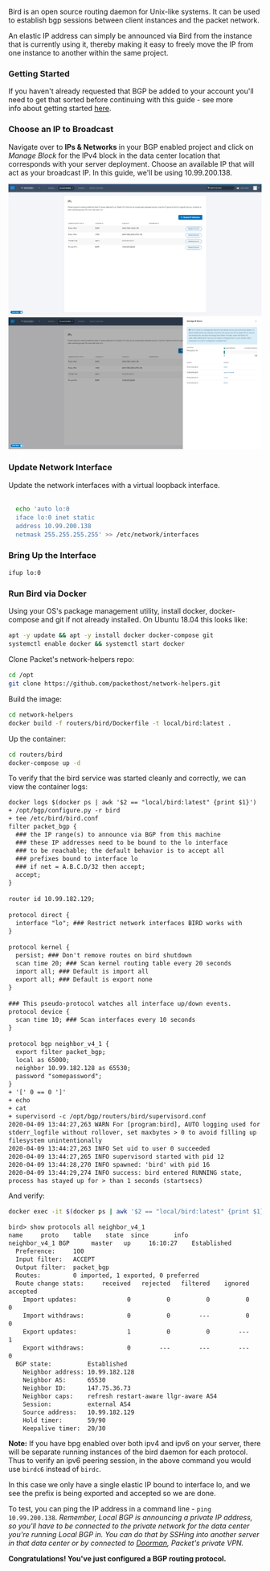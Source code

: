 <!-- <meta>
{
    "title":"Route BGP with BIRD",
    "description":"Configuring BGP Announcer BIRD for Local BGP Access",
    "tag":["Route BGP", "BIRD"],
    "seo-title": "Route BGP with BIRD - Packet Technical Guides",
    "seo-description": "Route BGP with BIRD on Packet",
    "og-title": "Route BGP with BIRD",
    "og-description":"Route BGP with BIRD on Packet"  
}
</meta> -->

Bird is an open source routing daemon for Unix-like systems. It can be used to establish bgp sessions between client instances and the packet network.

An elastic IP address can simply be announced via Bird from the instance that is currently using it, thereby making it easy to freely move the IP from one instance to another within the same project.

### Getting Started

If you haven't already requested that BGP be added to your account you'll need to get that sorted before continuing with this guide - see more info about getting started [here](https://www.packet.com/developers/docs/network/advanced/local-and-global-bgp).

### Choose an IP to Broadcast

Navigate over to **IPs & Networks** in your BGP enabled project and click on _Manage Block_ for the IPv4 block in the data center location that corresponds with your server deployment. Choose an available IP that will act as your broadcast IP. In this guide, we'll be using 10.99.200.138.

![manage-ips](/images/route-bgp-with-bird/manage-ips-new.png)
![manage-ips-2](/images/route-bgp-with-bird/manage-ips-2-new.png)

### Update Network Interface

Update the network interfaces with a virtual loopback interface.

```bash

  echo 'auto lo:0
  iface lo:0 inet static
  address 10.99.200.138
  netmask 255.255.255.255' >> /etc/network/interfaces
```

### Bring Up the Interface

```bash
ifup lo:0
```

### Run Bird via Docker

Using your OS's package management utility, install docker, docker-compose and git if not already installed. On Ubuntu 18.04 this looks like:

```bash
apt -y update && apt -y install docker docker-compose git
systemctl enable docker && systemctl start docker
```

Clone Packet's network-helpers repo:

```bash
cd /opt
git clone https://github.com/packethost/network-helpers.git
```

Build the image:

```bash
cd network-helpers
docker build -f routers/bird/Dockerfile -t local/bird:latest .
```

Up the container:

```bash
cd routers/bird
docker-compose up -d
```

To verify that the bird service was started cleanly and correctly, we can view the container logs:

```
docker logs $(docker ps | awk '$2 == "local/bird:latest" {print $1}')
+ /opt/bgp/configure.py -r bird
+ tee /etc/bird/bird.conf
filter packet_bgp {
  ### the IP range(s) to announce via BGP from this machine
  ### these IP addresses need to be bound to the lo interface
  ### to be reachable; the default behavior is to accept all
  ### prefixes bound to interface lo
  ### if net = A.B.C.D/32 then accept;
  accept;
}

router id 10.99.182.129;

protocol direct {
  interface "lo"; ### Restrict network interfaces BIRD works with
}

protocol kernel {
  persist; ### Don't remove routes on bird shutdown
  scan time 20; ### Scan kernel routing table every 20 seconds
  import all; ### Default is import all
  export all; ### Default is export none
}

### This pseudo-protocol watches all interface up/down events.
protocol device {
  scan time 10; ### Scan interfaces every 10 seconds
}

protocol bgp neighbor_v4_1 {
  export filter packet_bgp;
  local as 65000;
  neighbor 10.99.182.128 as 65530;
  password "somepassword";
}
+ '[' 0 == 0 ']'
+ echo
+ cat
+ supervisord -c /opt/bgp/routers/bird/supervisord.conf
2020-04-09 13:44:27,263 WARN For [program:bird], AUTO logging used for stderr_logfile without rollover, set maxbytes > 0 to avoid filling up filesystem unintentionally
2020-04-09 13:44:27,263 INFO Set uid to user 0 succeeded
2020-04-09 13:44:27,265 INFO supervisord started with pid 12
2020-04-09 13:44:28,270 INFO spawned: 'bird' with pid 16
2020-04-09 13:44:29,274 INFO success: bird entered RUNNING state, process has stayed up for > than 1 seconds (startsecs)
```

And verify:

```bash
docker exec -it $(docker ps | awk '$2 == "local/bird:latest" {print $1}') birdc
```
```
bird> show protocols all neighbor_v4_1
name     proto    table    state  since       info
neighbor_v4_1 BGP      master   up     16:10:27    Established   
  Preference:     100
  Input filter:   ACCEPT
  Output filter:  packet_bgp
  Routes:         0 imported, 1 exported, 0 preferred
  Route change stats:     received   rejected   filtered    ignored   accepted
    Import updates:              0          0          0          0          0
    Import withdraws:            0          0        ---          0          0
    Export updates:              1          0          0        ---          1
    Export withdraws:            0        ---        ---        ---          0
  BGP state:          Established
    Neighbor address: 10.99.182.128
    Neighbor AS:      65530
    Neighbor ID:      147.75.36.73
    Neighbor caps:    refresh restart-aware llgr-aware AS4
    Session:          external AS4
    Source address:   10.99.182.129
    Hold timer:       59/90
    Keepalive timer:  20/30
```

**Note:** If you have bpg enabled over both ipv4 and ipv6 on your server, there will be separate running instances of the bird daemon for each protocol. Thus to verify an ipv6 peering session, in the above command you would use `birdc6` instead of `birdc`.

In this case we only have a single elastic IP bound to interface lo, and we see the prefix is being exported and accepted so we are done.

To test, you can ping the IP address in a command line - `ping 10.99.200.138`. _Remember, Local BGP is announcing a private IP address, so you'll have to be connected to the private network for the data center you're running Local BGP in. You can do that by SSHing into another server in that data center or by connected to [Doorman](https://www.packet.com/developers/docs/network/basic/doorman), Packet's private VPN._

**Congratulations! You've just configured a BGP routing protocol.**
